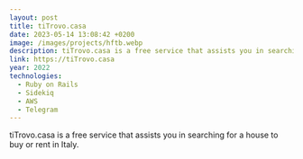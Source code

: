 ```yaml
---
layout: post
title: tiTrovo.casa
date: 2023-05-14 13:08:42 +0200
image: /images/projects/hftb.webp
description: tiTrovo.casa is a free service that assists you in searching for a house to buy or rent in Italy.
link: https://tiTrovo.casa
year: 2022
technologies:
  - Ruby on Rails
  - Sidekiq
  - AWS
  - Telegram
---
```


tiTrovo.casa is a free service that assists you in searching for a house to buy or rent in Italy.
